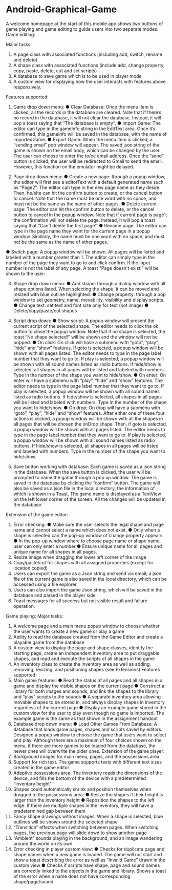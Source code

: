 # Android-Graphical-Game

A welcome homepage at the start of this mobile app shows two buttons of game playing and game editing to guide users into two separate modes.
Game editing:

Major tasks:
1) A page class with associated functions (including add, switch, rename and delete)
2) A shape class with associated functions (include add, change property, copy, paste, delete,
cut and set scripts)
3) A database to save game which is to be used in player mode
4) A custom view for displaying how the user interacts with features above responsively.

Features supported:
1) Game drop down menu:
● Clear Database: Once the menu item is clicked, all the records in the database are
cleared. Note that if there’s no record in the database, it will not clear the
database. Instead, it will pop a toast saying that “The database is empty”.
● Import Game: The editor can type in the gameInfo string in the EditText area.
Once it’s confirmed, this gameinfo will be saved in the database, with the name of
importedGame.
● Export Game: When the menu item is clicked, a “sending email” pop window will
appear. The saved json string of the game is shown on the email body, which can
be changed by the user. The user can choose to enter the to/cc email address.
Once the “send” button is clicked, the user will be redirected to Gmail to send the
email. However, this function on the emulator might be delayed.

2) Page drop down menu:
● Create a new page: through a popup window, the editor will first see a editorText
with a default generated name such as “Page2”. The editor can type in the new
page name as they desire. Then, he/she can hit the confirm button to create, or the
cancel button to cancel. Note that the name must be one word with no space, and
must not be the same as the name of other pages.
● Delete current page: The editor can hit the confirm button to delete, or the cancel
button to cancel in the popup window. Note that if current page is page1, the
confirmation will not delete the page. Instead, it will pop a toast saying that “Can't
delete the first page”.
● Rename page: The editor can type in the page name they want for the current
page in a popup window. Similarly, the name must be one word with no space,
and must not be the same as the name of other pages.

● Switch page: A popup window will be shown. All pages will be listed and labeled
with a number greater than 1. The editor can simply type in the number of the
page they want to go to and click confirm. If the input number is not the label of
any page. A toast "Page doesn't exist!" will be shown to the user:

3) Shape drop down menu:
● Add shape: through a dialog window with all shape options listed. When selecting
the shape, it can be moved and resized with blue outline highlighted.
● Change property: through a pop window to set geometry, name, movability,
visibility and display scripts.
● Change text: set text and font size only for text (not image)
● Delete/copy/paste/cut shapes

4) Script drop down:
● Show script: A popup window will present the current script of the selected shape.
The editor needs to click the ok button to close the popup window. Note that if no
shape is selected, the toast “No shape selected!” will be shown and the window
will not be popped.
● On click: On click will have a submenu with “goto”, “play”, “hide” and “show”
features. If goto is selected, a popup window will be shown with all pages listed.
The editor needs to type in the page label number that they want to go to. If play
is selected, a popup window will be shown with all sound names listed as radio
buttons. If hide/show is selected, all shapes in all pages will be listed and labeled
with numbers. Type in the number of the shape you want to hide/show. 
● On enter: On enter will have a submenu with “play”, “hide” and “show” features.
The editor needs to type in the page label number that they want to go to. If play
is selected, a popup window will be shown with all sound names listed as radio
buttons. If hide/show is selected, all shapes in all pages will be listed and labeled
with numbers. Type in the number of the shape you want to hide/show. 
● On drop: On drop will have a submenu with “goto”, “play”, “hide” and “show”
features. After either one of these four actions is clicked, a popup window will be
shown with all the shapes in all pages that will be chosen the onDrop shape. Then,
if goto is selected, a popup window will be shown with all pages listed. The editor
needs to type in the page label number that they want to go to. If play is selected,
a popup window will be shown with all sound names listed as radio buttons. If
hide/show is selected, all shapes in all pages will be listed and labeled with
numbers. Type in the number of the shape you want to hide/show.
5) Save button working with database:
Each game is saved as a json string in the database. When the save button is clicked, the
user will be prompted to name the game through a pop up window. The game is saved in
the database by clicking the “confirm” button. The game will also be saved as a json file
in the local directory, the information of which is shown in a Toast. The game name is
displayed as a TextView on the left lower corner of the screen. All the changes will be
updated in the database.

Extension of the game editor:
1) Error checking:
● Make sure the user selects the legal shape and page name and cannot select a
name which does not exist.
● Only when a shape is selected can the pop-up window of change property
appears.
● In the pop-up window where to choose page name or shape name, user can only
enter a number
● Ensure unique name for all pages and unique name for all shapes in all pages.
2) Resize image when dragging the lower left corner of the image
3) Copy/paste/cut for shapes with all assigned properties (except for location copied)
4) Users can export the game as a Json string and send via email; a json file of the current
game is also saved in the local directory, which can be accessed using a file explorer.
5) Users can also import the game Json string, which will be saved in the database and
parsed in the player side
6) Toast messages for all success but not visible result and failure operation.


Game playing:
Major tasks:
1) A welcome page and a main menu popup window to choose whether the user wants to
create a new game or play a game
2) Ability to read the database created from the Game Editor and create a playable game
from the database
3) A custom view to display the page and shape classes, identify the starting page, create an
independent inventory area to put draggable shapes, and read and execute the scripts of
all shapes in the game
4) An inventory class to create the inventory area as well as adding, removing, resizing, and
positioning shapes (see Extensions)
Features supported:
1) Main game features:
● Read the status of all pages and all shapes in a game and display the visible
shapes on the current page
● Construct a library for both images and sounds, and link the shapes to the library
and “play” scripts to the sounds
● A separate inventory area allowing movable shapes to be stored in, and always
display shapes in inventory regardless of the current page
● Display an example game stored in the custom view for the user to play even
though no game is imported. The example game is the same as that shown in the
assignment handout
2) Database drop down menu:
● Load Other Games From Database: A database that loads game pages, shapes and
scripts saved by editors. Designed a popup window to choose the game that users
want to select and play. Although there are a maximum of four choices shown on
the menu, if there are more games to be loaded from the database, the newer ones
will overwrite the older ones.
Extension of the game player:
1) Background images for main menu, pages, and the possessions area
2) Support for rich text. The game supports texts with different text sizes created in the
game editor
3) Adaptive possessions area. The inventory reads the dimensions of the device, and fills the
bottom of the device with a predetermined “inventory height”
4) Shapes could automatically shrink and position themselves when dragged to the
possessions area:
● Resize the shapes if their height is larger than the inventory height
● Reposition the shapes to the left edge. If there are multiple shapes in the
inventory, they will have a predetermined gap between them
5) Fancy shape drawings without images. When a shape is selected, blue outlines will be
shown around the selected shape
6) “Transition” effects when switching between pages. When switching pages, the previous
page will slide down to show another page
7) “Ambient” sounds playing in the background, and an image wandering around the world
on its own
8) Error checking in player custom view:
● Checks for duplicate page and shape names when a new game is loaded. The
game will not start and show a toast describing the error as well as “Invalid
Game” drawn in the custom view
● Checks if scripts have shape, page and sound names are correctly linked to the
objects in the game and library. Shows a toast of the error when a name does not
have corresponding shape/page/sound
